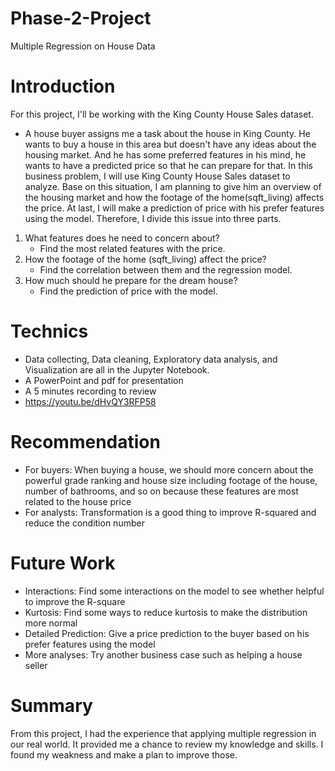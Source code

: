 # Phase-2-Project
Multiple Regression on House Data
# Introduction
For this project, I'll be working with the King County House Sales dataset.
* A house buyer assigns me a task about the house in King County. He wants to buy a house in this area but doesn't have any ideas about the housing market. And he has some preferred features in his mind, he wants to have a predicted price so that he can prepare for that.
In this business problem, I will use King County House Sales dataset to analyze. Base on this situation, I am planning to give him an overview of the housing market and how the footage of the home(sqft_living) affects the price. At last, I will make a prediction of price with his prefer features using the model. Therefore, I divide this issue into three parts.
1. What features does he need to concern about?
    * Find the most related features with the price. 
2. How the footage of the home (sqft_living) affect the price?
    * Find the correlation between them and the regression model.
3. How much should he prepare for the dream house?
    * Find the prediction of price with the model.

# Technics
* Data collecting, Data cleaning, Exploratory data analysis, and Visualization are all in the Jupyter Notebook.
* A PowerPoint and pdf for presentation
* A 5 minutes recording to review
* https://youtu.be/dHvQY3RFP58

# Recommendation
* For buyers: When buying a house, we should more concern about the powerful grade ranking and house size including footage of the house, number of bathrooms, and so on because these features are most related to the house price
* For analysts: Transformation is a good thing to improve R-squared and reduce the condition number

# Future Work
* Interactions: Find some interactions on the model to see whether helpful to improve the R-square
* Kurtosis: Find some ways to reduce kurtosis to make the distribution more normal
* Detailed Prediction: Give a price prediction to the buyer based on his prefer features using the model
* More analyses: Try another business case such as helping a house seller
 
# Summary
From this project, I had the experience that applying multiple regression in our real world. It provided me a chance to review my knowledge and skills. I found my weakness and make a plan to improve those.
